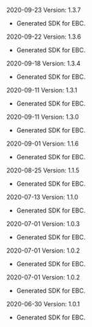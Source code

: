 2020-09-23 Version: 1.3.7
- Generated SDK for EBC.

2020-09-22 Version: 1.3.6
- Generated SDK for EBC.

2020-09-18 Version: 1.3.4
- Generated SDK for EBC.

2020-09-11 Version: 1.3.1
- Generated SDK for EBC.

2020-09-11 Version: 1.3.0
- Generated SDK for EBC.

2020-09-01 Version: 1.1.6
- Generated SDK for EBC.

2020-08-25 Version: 1.1.5
- Generated SDK for EBC.

2020-07-13 Version: 1.1.0
- Generated SDK for EBC.

2020-07-01 Version: 1.0.3
- Generated SDK for EBC.

2020-07-01 Version: 1.0.2
- Generated SDK for EBC.

2020-07-01 Version: 1.0.2
- Generated SDK for EBC.

2020-06-30 Version: 1.0.1
- Generated SDK for EBC.

